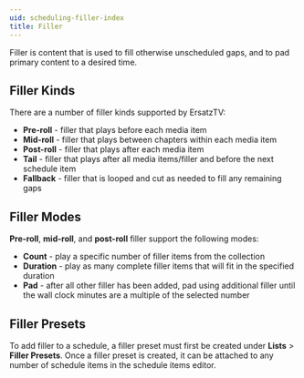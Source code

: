 ```yaml
---
uid: scheduling-filler-index
title: Filler
---
```


Filler is content that is used to fill otherwise unscheduled gaps, and to pad primary content to a desired time.

## Filler Kinds

There are a number of filler kinds supported by ErsatzTV:

- **Pre-roll** - filler that plays before each media item
- **Mid-roll** - filler that plays between chapters within each media item
- **Post-roll** - filler that plays after each media item
- **Tail** - filler that plays after all media items/filler and before the next schedule item
- **Fallback** - filler that is looped and cut as needed to fill any remaining gaps

## Filler Modes

**Pre-roll**, **mid-roll**, and **post-roll** filler support the following modes:

- **Count** - play a specific number of filler items from the collection
- **Duration** - play as many complete filler items that will fit in the specified duration
- **Pad** - after all other filler has been added, pad using additional filler until the wall clock minutes are a multiple of the selected number

## Filler Presets

To add filler to a schedule, a filler preset must first be created under **Lists** > **Filler Presets**.
Once a filler preset is created, it can be attached to any number of schedule items in the schedule items editor.
